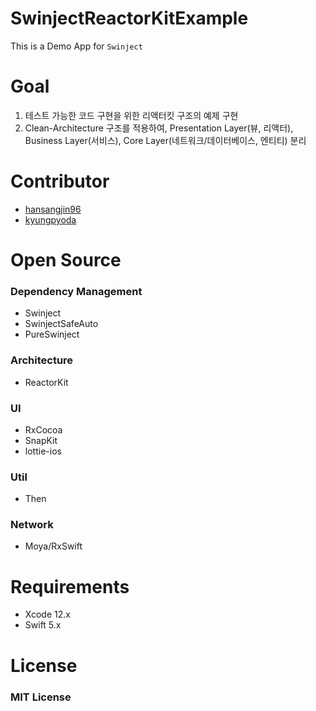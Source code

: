 # SwinjectReactorKitExample

This is a Demo App for `Swinject`

# Goal

1. 테스트 가능한 코드 구현을 위한 리액터킷 구조의 예제 구현
2. Clean-Architecture 구조를 적용하여, Presentation Layer(뷰, 리액터), Business Layer(서비스), Core Layer(네트워크/데이터베이스, 엔티티) 분리 

# Contributor

- [hansangjin96](https://github.com/hansangjin96)
- [kyungpyoda](https://github.com/kyungpyoda)


# Open Source

### Dependency Management

- Swinject
- SwinjectSafeAuto
- PureSwinject

### Architecture

- ReactorKit

### UI

- RxCocoa
- SnapKit
- lottie-ios

### Util

- Then

### Network

- Moya/RxSwift

# Requirements

- Xcode 12.x
- Swift 5.x

# License

### MIT License
